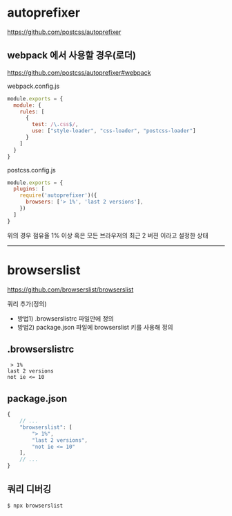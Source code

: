 # autoprefixer

https://github.com/postcss/autoprefixer

## webpack 에서 사용할 경우(로더)

https://github.com/postcss/autoprefixer#webpack

webpack.config.js
```javascript
module.exports = {
  module: {
    rules: [
      {
        test: /\.css$/,
        use: ["style-loader", "css-loader", "postcss-loader"]
      }
    ]
  }
}
```

postcss.config.js
```javascript
module.exports = {
  plugins: [
    require('autoprefixer')({
      browsers: ['> 1%', 'last 2 versions'],
    })
  ]
}
```
위의 경우 점유율 1% 이상 혹은 모든 브라우저의 최근 2 버젼 이라고 설정한 상태 

-----

# browserslist

https://github.com/browserslist/browserslist

쿼리 추가(정의)
- 방법1) .browserslistrc 파일안에 정의
- 방법2) package.json 파일에 browserslist 키를 사용해 정의

## .browserslistrc
```
 > 1%
last 2 versions
not ie <= 10
```

## package.json
```javascript
{
    // ...
    "browserslist": [
        "> 1%",
        "last 2 versions",
        "not ie <= 10"
    ],
    // ...
}
```

## 쿼리 디버깅
```
$ npx browserslist
```
